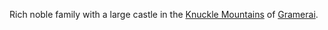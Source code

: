 ---
---

Rich noble family with a large castle in the [Knuckle Mountains](../Locations/Cloud%20Sea/Shards/Gramerai/Knuckle%20Mountains.md) of [Gramerai](../Locations/Cloud%20Sea/Shards/Gramerai/Gramerai.md). 


